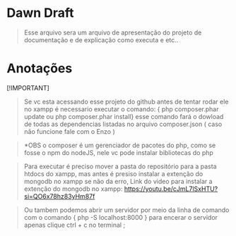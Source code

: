 # Dawn Draft

>Esse arquivo sera um arquivo de apresentação do projeto de documentação e de explicação como executa e etc..

# Anotações

[!IMPORTANT]
>Se vc esta acessando esse projeto do github antes de tentar rodar ele no xampp é necessario executar o comando: { php composer.phar update ou php composer.phar install}  esse comando fará o dowload de todas as dependencias listadas no arquivo composer.json ( caso não funcione fale com o Enzo )

>*OBS o composer é um gerenciador de pacotes do php, como se fosse o npm do nodeJS, nele vc pode instalar bibliotecas do php

> Para executar é preciso mover a pasta do repositório para a pasta htdocs do xampp, mas antes é presiso instalar a extenção do mongodb no xampp se não da erro, Link do video para instalar a extenção do mongodb no xampp: https://youtu.be/cJmL7lSxHTU?si=QO6x78hz83yHm87f 

> Ou tambem podemos abrir um servidor por meio da linha de comando com o comando { php -S localhost:8000 } para encerar o servidor apenas clique ctrl + c no terminal ;
